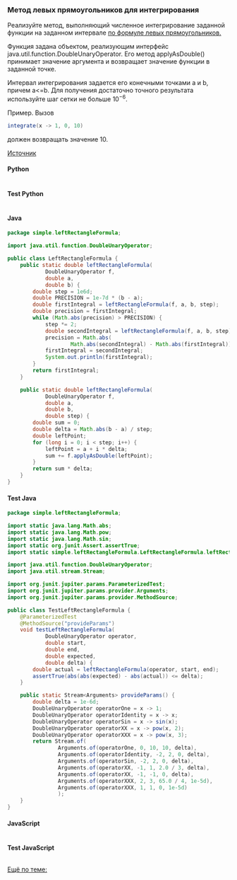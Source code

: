 ### Метод левых прямоугольников для интегрирования

Реализуйте метод, выполняющий численное интегрирование заданной функции на заданном интервале [по формуле левых прямоугольников.](https://ru.wikipedia.org/wiki/%D0%9C%D0%B5%D1%82%D0%BE%D0%B4_%D0%BF%D1%80%D1%8F%D0%BC%D0%BE%D1%83%D0%B3%D0%BE%D0%BB%D1%8C%D0%BD%D0%B8%D0%BA%D0%BE%D0%B2)

Функция задана объектом, реализующим интерфейс java.util.function.DoubleUnaryOperator. Его метод applyAsDouble() принимает значение аргумента и возвращает значение функции в заданной точке.

Интервал интегрирования задается его конечными точками a и b, причем a<=b. Для получения достаточно точного результата используйте шаг сетки не больше $10^{−6}$.

Пример. Вызов
```java
integrate(x -> 1, 0, 10)
```
должен возвращать значение 10.

[Источник](https://stepik.org/lesson/14513/step/7?unit=4147)

<!-- tabs: start -->
#### **Python**

```python

```
#### **Test Python**

```python

```

#### **Java**

```java
package simple.leftRectangleFormula;

import java.util.function.DoubleUnaryOperator;

public class LeftRectangleFormula {
    public static double leftRectangleFormula(
            DoubleUnaryOperator f,
            double a,
            double b) {
        double step = 1e6d;
        double PRECISION = 1e-7d * (b - a);
        double firstIntegral = leftRectangleFormula(f, a, b, step);
        double precision = firstIntegral;
        while (Math.abs(precision) > PRECISION) {
            step *= 2;
            double secondIntegral = leftRectangleFormula(f, a, b, step);
            precision = Math.abs(
                    Math.abs(secondIntegral) - Math.abs(firstIntegral));
            firstIntegral = secondIntegral;
            System.out.println(firstIntegral);
        }
        return firstIntegral;
    }

    public static double leftRectangleFormula(
            DoubleUnaryOperator f,
            double a,
            double b,
            double step) {
        double sum = 0;
        double delta = Math.abs(b - a) / step;
        double leftPoint;
        for (long i = 0; i < step; i++) {
            leftPoint = a + i * delta;
            sum += f.applyAsDouble(leftPoint);
        }
        return sum * delta;
    }
}
```
#### **Test Java**

```java
package simple.leftRectangleFormula;

import static java.lang.Math.abs;
import static java.lang.Math.pow;
import static java.lang.Math.sin;
import static org.junit.Assert.assertTrue;
import static simple.leftRectangleFormula.LeftRectangleFormula.leftRectangleFormula;

import java.util.function.DoubleUnaryOperator;
import java.util.stream.Stream;

import org.junit.jupiter.params.ParameterizedTest;
import org.junit.jupiter.params.provider.Arguments;
import org.junit.jupiter.params.provider.MethodSource;

public class TestLeftRectangleFormula {
    @ParameterizedTest
    @MethodSource("provideParams")
    void testLeftRectangleFormula(
            DoubleUnaryOperator operator,
            double start,
            double end,
            double expected,
            double delta) {
        double actual = leftRectangleFormula(operator, start, end);
        assertTrue(abs(abs(expected) - abs(actual)) <= delta);
    }

    public static Stream<Arguments> provideParams() {
        double delta = 1e-6d;
        DoubleUnaryOperator operatorOne = x -> 1;
        DoubleUnaryOperator operatorIdentity = x -> x;
        DoubleUnaryOperator operatorSin = x -> sin(x);
        DoubleUnaryOperator operatorXX = x -> pow(x, 2);
        DoubleUnaryOperator operatorXXX = x -> pow(x, 3);
        return Stream.of(
                Arguments.of(operatorOne, 0, 10, 10, delta),
                Arguments.of(operatorIdentity, -2, 2, 0, delta),
                Arguments.of(operatorSin, -2, 2, 0, delta),
                Arguments.of(operatorXX, -1, 1, 2.0 / 3, delta),
                Arguments.of(operatorXX, -1, -1, 0, delta),
                Arguments.of(operatorXXX, 2, 3, 65.0 / 4, 1e-5d),
                Arguments.of(operatorXXX, 1, 1, 0, 1e-5d)
                );
    }
}
```

#### **JavaScript**

```javascript

```
#### **Test JavaScript**

```javascript

```
<!-- tabs: end -->

[Ещё по теме:]()
